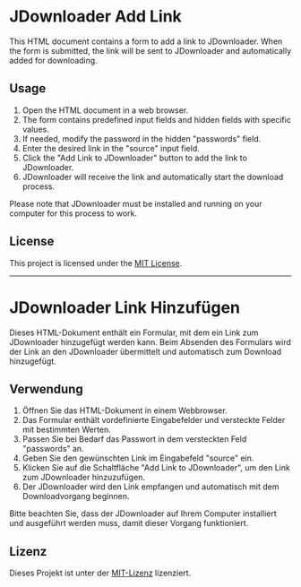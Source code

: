# JDownloader Add Link

This HTML document contains a form to add a link to JDownloader. When the form is submitted, the link will be sent to JDownloader and automatically added for downloading.

## Usage

1. Open the HTML document in a web browser.
2. The form contains predefined input fields and hidden fields with specific values.
3. If needed, modify the password in the hidden "passwords" field.
4. Enter the desired link in the "source" input field.
5. Click the "Add Link to JDownloader" button to add the link to JDownloader.
6. JDownloader will receive the link and automatically start the download process.

Please note that JDownloader must be installed and running on your computer for this process to work.

## License

This project is licensed under the [MIT License](LICENSE).

----

# JDownloader Link Hinzufügen

Dieses HTML-Dokument enthält ein Formular, mit dem ein Link zum JDownloader hinzugefügt werden kann. Beim Absenden des Formulars wird der Link an den JDownloader übermittelt und automatisch zum Download hinzugefügt.

## Verwendung

1. Öffnen Sie das HTML-Dokument in einem Webbrowser.
2. Das Formular enthält vordefinierte Eingabefelder und versteckte Felder mit bestimmten Werten.
3. Passen Sie bei Bedarf das Passwort in dem versteckten Feld "passwords" an.
4. Geben Sie den gewünschten Link im Eingabefeld "source" ein.
5. Klicken Sie auf die Schaltfläche "Add Link to JDownloader", um den Link zum JDownloader hinzuzufügen.
6. Der JDownloader wird den Link empfangen und automatisch mit dem Downloadvorgang beginnen.

Bitte beachten Sie, dass der JDownloader auf Ihrem Computer installiert und ausgeführt werden muss, damit dieser Vorgang funktioniert.

## Lizenz

Dieses Projekt ist unter der [MIT-Lizenz](LICENSE) lizenziert.
